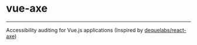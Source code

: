 # vue-axe

---

Accessibility auditing for Vue.js applications (Inspired by [dequelabs/react-axe](https://github.com/dequelabs/react-axe))